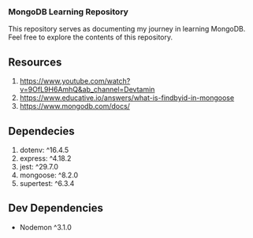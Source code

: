 ### MongoDB Learning Repository
This repository serves as documenting my journey in learning MongoDB. Feel free to explore the contents of this repository.

## Resources
1. https://www.youtube.com/watch?v=9OfL9H6AmhQ&ab_channel=Devtamin
2. https://www.educative.io/answers/what-is-findbyid-in-mongoose
3. https://www.mongodb.com/docs/

## Dependecies
1. dotenv: ^16.4.5
2. express: ^4.18.2
3. jest: ^29.7.0
4. mongoose: ^8.2.0
5. supertest: ^6.3.4

## Dev Dependencies
- Nodemon ^3.1.0

